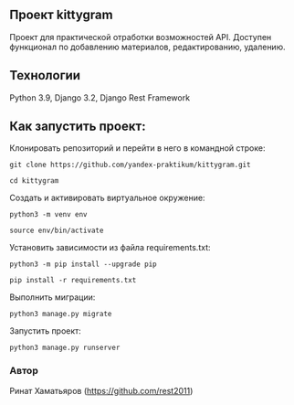 ## Проект kittygram

Проект для практической отработки возможностей API. Доступен функционал по добавлению материалов, редактированию, удалению.

## Технологии

Python 3.9, Django 3.2, Django Rest Framework

## Как запустить проект:

Клонировать репозиторий и перейти в него в командной строке:

```
git clone https://github.com/yandex-praktikum/kittygram.git
```

```
cd kittygram
```

Cоздать и активировать виртуальное окружение:

```
python3 -m venv env
```

```
source env/bin/activate
```

Установить зависимости из файла requirements.txt:

```
python3 -m pip install --upgrade pip
```

```
pip install -r requirements.txt
```

Выполнить миграции:

```
python3 manage.py migrate
```

Запустить проект:

```
python3 manage.py runserver
```
### Автор
Ринат Хаматьяров (https://github.com/rest2011)
